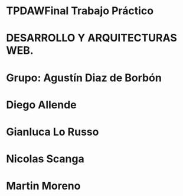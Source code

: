 # TPDAWFinal Trabajo Práctico 
# DESARROLLO Y ARQUITECTURAS WEB.
# Grupo: Agustín Diaz de Borbón 
#        Diego Allende 
#        Gianluca Lo Russo 
#        Nicolas Scanga
#        Martin Moreno